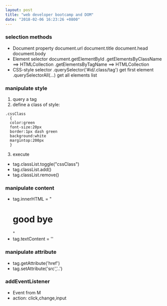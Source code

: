 ```yaml
---
layout: post
title: "web developer bootcamp and DOM"
date: "2018-02-06 16:23:26 +0800"
---
```


### selection methods
* Document property
 document.url
 document.title
 document.head
 document.body
* Element selector
 document.getElementById
 .getElementsByClassName ==>  HTMLCollection
 .getElementsByTagName ==> HTMLCollection
* CSS-style selector
 .querySelector('#id/.class/tag')
  get first element
 .querySelectorAll(...)
  get all elements list

### manipulate style
1. query a tag
2. define a class of style:
```
.cssClass
  {
  color:green
  font-size:20px
  border:1px dash green
  background:white
  margintop:200px
  }
```

3. execute
* tag.classList.toggle("cssClass")
* tag.classList.add()
* tag.classList.remove()

### manipulate content
* tag.innerHTML = "<h1> good bye </h1>"
* tag.textContent = ''

### manipulate attribute
* tag.getAttribute('href')
* tag.setAttribute('src','..')

### addEventListener
  * Event from M
  * action: click,change,input
